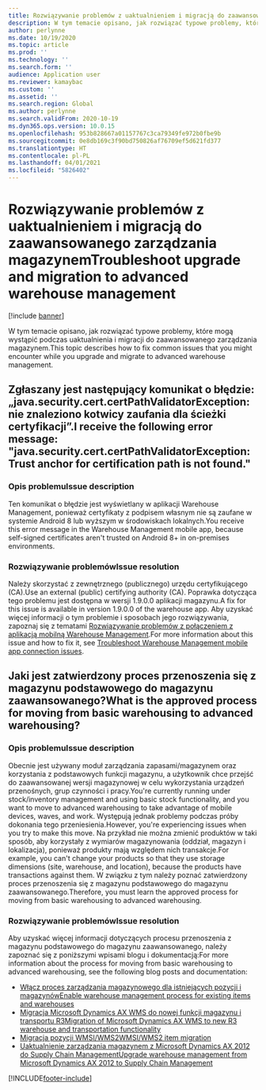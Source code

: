 ```yaml
---
title: Rozwiązywanie problemów z uaktualnieniem i migracją do zaawansowanego zarządzania magazynem
description: W tym temacie opisano, jak rozwiązać typowe problemy, które mogą wystąpić podczas uaktualnienia i migracji do zaawansowanego zarządzania magazynem.
author: perlynne
ms.date: 10/19/2020
ms.topic: article
ms.prod: ''
ms.technology: ''
ms.search.form: ''
audience: Application user
ms.reviewer: kamaybac
ms.custom: ''
ms.assetid: ''
ms.search.region: Global
ms.author: perlynne
ms.search.validFrom: 2020-10-19
ms.dyn365.ops.version: 10.0.15
ms.openlocfilehash: 953b828667a01157767c3ca79349fe972b0fbe9b
ms.sourcegitcommit: 0e8db169c3f90bd750826af76709ef5d621fd377
ms.translationtype: HT
ms.contentlocale: pl-PL
ms.lasthandoff: 04/01/2021
ms.locfileid: "5826402"
---
```

# <a name="troubleshoot-upgrade-and-migration-to-advanced-warehouse-management"></a><span data-ttu-id="02792-103">Rozwiązywanie problemów z uaktualnieniem i migracją do zaawansowanego zarządzania magazynem</span><span class="sxs-lookup"><span data-stu-id="02792-103">Troubleshoot upgrade and migration to advanced warehouse management</span></span>

[!include [banner](../includes/banner.md)]

<span data-ttu-id="02792-104">W tym temacie opisano, jak rozwiązać typowe problemy, które mogą wystąpić podczas uaktualnienia i migracji do zaawansowanego zarządzania magazynem.</span><span class="sxs-lookup"><span data-stu-id="02792-104">This topic describes how to fix common issues that you might encounter while you upgrade and migrate to advanced warehouse management.</span></span>

## <a name="i-receive-the-following-error-message-javasecuritycertcertpathvalidatorexception-trust-anchor-for-certification-path-is-not-found"></a><span data-ttu-id="02792-105">Zgłaszany jest następujący komunikat o błędzie: „java.security.cert.certPathValidatorException: nie znaleziono kotwicy zaufania dla ścieżki certyfikacji”.</span><span class="sxs-lookup"><span data-stu-id="02792-105">I receive the following error message: "java.security.cert.certPathValidatorException: Trust anchor for certification path is not found."</span></span>

### <a name="issue-description"></a><span data-ttu-id="02792-106">Opis problemu</span><span class="sxs-lookup"><span data-stu-id="02792-106">Issue description</span></span>

<span data-ttu-id="02792-107">Ten komunikat o błędzie jest wyświetlany w aplikacji Warehouse Management, ponieważ certyfikaty z podpisem własnym nie są zaufane w systemie Android 8 lub wyższym w środowiskach lokalnych.</span><span class="sxs-lookup"><span data-stu-id="02792-107">You receive this error message in the Warehouse Management mobile app, because self-signed certificates aren't trusted on Android 8+ in on-premises environments.</span></span>

### <a name="issue-resolution"></a><span data-ttu-id="02792-108">Rozwiązywanie problemów</span><span class="sxs-lookup"><span data-stu-id="02792-108">Issue resolution</span></span>

<span data-ttu-id="02792-109">Należy skorzystać z zewnętrznego (publicznego) urzędu certyfikującego (CA).</span><span class="sxs-lookup"><span data-stu-id="02792-109">Use an external (public) certifying authority (CA).</span></span> <span data-ttu-id="02792-110">Poprawka dotycząca tego problemu jest dostępna w wersji 1.9.0.0 aplikacji magazynu.</span><span class="sxs-lookup"><span data-stu-id="02792-110">A fix for this issue is available in version 1.9.0.0 of the warehouse app.</span></span> <span data-ttu-id="02792-111">Aby uzyskać więcej informacji o tym problemie i sposobach jego rozwiązywania, zapoznaj się z tematami [Rozwiązywanie problemów z połączeniem z aplikacją mobilną Warehouse Management](troubleshoot-warehouse-app-connection.md).</span><span class="sxs-lookup"><span data-stu-id="02792-111">For more information about this issue and how to fix it, see [Troubleshoot Warehouse Management mobile app connection issues](troubleshoot-warehouse-app-connection.md).</span></span>

## <a name="what-is-the-approved-process-for-moving-from-basic-warehousing-to-advanced-warehousing"></a><span data-ttu-id="02792-112">Jaki jest zatwierdzony proces przenoszenia się z magazynu podstawowego do magazynu zaawansowanego?</span><span class="sxs-lookup"><span data-stu-id="02792-112">What is the approved process for moving from basic warehousing to advanced warehousing?</span></span>

### <a name="issue-description"></a><span data-ttu-id="02792-113">Opis problemu</span><span class="sxs-lookup"><span data-stu-id="02792-113">Issue description</span></span>

<span data-ttu-id="02792-114">Obecnie jest używany moduł zarządzania zapasami/magazynem oraz korzystania z podstawowych funkcji magazynu, a użytkownik chce przejść do zaawansowanej wersji magazynowej w celu wykorzystania urządzeń przenośnych, grup czynności i pracy.</span><span class="sxs-lookup"><span data-stu-id="02792-114">You're currently running under stock/inventory management and using basic stock functionality, and you want to move to advanced warehousing to take advantage of mobile devices, waves, and work.</span></span> <span data-ttu-id="02792-115">Występują jednak problemy podczas próby dokonania tego przeniesienia.</span><span class="sxs-lookup"><span data-stu-id="02792-115">However, you're experiencing issues when you try to make this move.</span></span> <span data-ttu-id="02792-116">Na przykład nie można zmienić produktów w taki sposób, aby korzystały z wymiarów magazynowania (oddział, magazyn i lokalizacja), ponieważ produkty mają względem nich transakcje.</span><span class="sxs-lookup"><span data-stu-id="02792-116">For example, you can't change your products so that they use storage dimensions (site, warehouse, and location), because the products have transactions against them.</span></span> <span data-ttu-id="02792-117">W związku z tym należy poznać zatwierdzony proces przenoszenia się z magazynu podstawowego do magazynu zaawansowanego.</span><span class="sxs-lookup"><span data-stu-id="02792-117">Therefore, you must learn the approved process for moving from basic warehousing to advanced warehousing.</span></span>

### <a name="issue-resolution"></a><span data-ttu-id="02792-118">Rozwiązywanie problemów</span><span class="sxs-lookup"><span data-stu-id="02792-118">Issue resolution</span></span>

<span data-ttu-id="02792-119">Aby uzyskać więcej informacji dotyczących procesu przenoszenia z magazynu podstawowego do magazynu zaawansowanego, należy zapoznać się z poniższymi wpisami blogu i dokumentacją:</span><span class="sxs-lookup"><span data-stu-id="02792-119">For more information about the process for moving from basic warehousing to advanced warehousing, see the following blog posts and documentation:</span></span>

- [<span data-ttu-id="02792-120">Włącz proces zarządzania magazynowego dla istniejących pozycji i magazynów</span><span class="sxs-lookup"><span data-stu-id="02792-120">Enable warehouse management process for existing items and warehouses</span></span>](https://cleverax.wordpress.com/2017/12/06/d365fo-enable-warehouse-management-process-for-existing-items-and-warehouses/)
- [<span data-ttu-id="02792-121">Migracja Microsoft Dynamics AX WMS do nowej funkcji magazynu i transportu R3</span><span class="sxs-lookup"><span data-stu-id="02792-121">Migration of Microsoft Dynamics AX WMS to new R3 warehouse and transportation functionality</span></span>](https://cloudblogs.microsoft.com/dynamics365/no-audience/2015/08/17/migration-of-microsoft-dynamics-ax-wms-to-new-r3-warehouse-and-transportation-functionality/)
- [<span data-ttu-id="02792-122">Migracja pozycji WMSI/WMS2</span><span class="sxs-lookup"><span data-stu-id="02792-122">WMSI/WMS2 item migration</span></span>](https://cloudblogs.microsoft.com/dynamics365/no-audience/2018/05/03/wmsiwms2-item-migration/)
- [<span data-ttu-id="02792-123">Uaktualnienie zarządzania magazynem z Microsoft Dynamics AX 2012 do Supply Chain Management</span><span class="sxs-lookup"><span data-stu-id="02792-123">Upgrade warehouse management from Microsoft Dynamics AX 2012 to Supply Chain Management</span></span>](https://docs.microsoft.com/dynamics365/supply-chain/warehousing/upgrade-migration-warehouse-management-processes)


[!INCLUDE[footer-include](../../includes/footer-banner.md)]